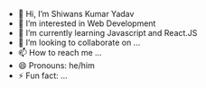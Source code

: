 - 👋 Hi, I’m Shiwans Kumar Yadav
- 👀 I’m interested in Web Development
- 🌱 I’m currently learning Javascript and React.JS
- 💞️ I’m looking to collaborate on ...
- 📫 How to reach me ...
- 😄 Pronouns: he/him
- ⚡ Fun fact: ...

<!---
Shiva1771-coder/Shiva1771-coder is a ✨ special ✨ repository because its `README.md` (this file) appears on your GitHub profile.
You can click the Preview link to take a look at your changes.
--->
